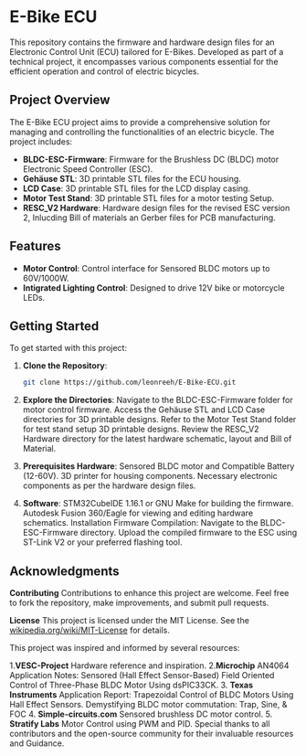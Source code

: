 # E-Bike ECU

This repository contains the firmware and hardware design files for an Electronic Control Unit (ECU) tailored for E-Bikes. Developed as part of a technical project, it encompasses various components essential for the efficient operation and control of electric bicycles.

## Project Overview

The E-Bike ECU project aims to provide a comprehensive solution for managing and controlling the functionalities of an electric bicycle. The project includes:

- **BLDC-ESC-Firmware**: Firmware for the Brushless DC (BLDC) motor Electronic Speed Controller (ESC).
- **Gehäuse STL**: 3D printable STL files for the ECU housing.
- **LCD Case**: 3D printable STL files for the LCD display casing.
- **Motor Test Stand**: 3D printable STL files for a motor testing Setup.
- **RESC_V2 Hardware**: Hardware design files for the revised ESC version 2, Inlucding Bill of materials an Gerber files for PCB manufacturing.

## Features

- **Motor Control**: Control interface for Sensored BLDC motors up to 60V/1000W.
- **Intigrated Lighting Control**: Designed to drive 12V bike or motorcycle LEDs.


## Getting Started

To get started with this project:

1. **Clone the Repository**:
   ```bash
   git clone https://github.com/leonreeh/E-Bike-ECU.git
2. **Explore the Directories**:
Navigate to the BLDC-ESC-Firmware folder for motor control firmware.
Access the Gehäuse STL and LCD Case directories for 3D printable designs.
Refer to the Motor Test Stand folder for test stand setup 3D printable designs.
Review the RESC_V2 Hardware directory for the latest hardware schematic, layout and Bill of Material.

3. **Prerequisites Hardware**:
Sensored BLDC motor and Compatible Battery (12-60V).
3D printer for housing components.
Necessary electronic components as per the hardware design files.

4. **Software**:
STM32CubeIDE 1.16.1 or GNU Make for building the firmware.
Autodesk Fusion 360/Eagle for viewing and editing hardware schematics.
Installation
Firmware Compilation:
Navigate to the BLDC-ESC-Firmware directory.
Upload the compiled firmware to the ESC using ST-Link V2 or your preferred flashing tool.

## Acknowledgments
**Contributing**
Contributions to enhance this project are welcome. Feel free to fork the repository, make improvements, and submit pull requests.

**License**
This project is licensed under the MIT License. See the [wikipedia.org/wiki/MIT-License](https://de.wikipedia.org/wiki/MIT-Lizenz) for details.

This project was inspired and informed by several resources:

1.**VESC-Project**  Hardware reference and inspiration.
2.**Microchip** AN4064 Application Notes: Sensored (Hall Effect Sensor-Based) Field Oriented Control of Three-Phase BLDC Motor Using dsPIC33CK.
3. **Texas Instruments**
   Application Report: Trapezoidal Control of BLDC Motors Using Hall Effect Sensors.
   Demystifying BLDC motor commutation: Trap, Sine, & FOC
4. **Simple-circuits.com** Sensored brushless DC motor control.
5. **Stratify Labs** Motor Control using PWM and PID.
Special thanks to all contributors and the open-source community for their invaluable resources and Guidance.

